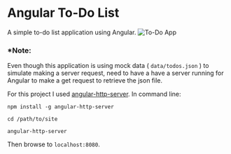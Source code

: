 # Angular To-Do List

A simple to-do list application using Angular.
![To-Do App](https://pbs.twimg.com/media/Cz6W-7kUAAAwV6x.jpg:large "Angular To-Do")
### *Note: 
Even though this application is using mock data ( `data/todos.json` ) to simulate making a server request, need to have a have a server running for Angular to make a get request to retrieve the json file.


For this project I used 
[angular-http-server](https://www.npmjs.com/package/angular-http-server). In command line:

`npm install -g angular-http-server`

`cd /path/to/site`

`angular-http-server`

Then browse to `localhost:8080`.
